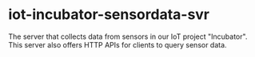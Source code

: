 # iot-incubator-sensordata-svr
The server that collects data from sensors in our IoT project "Incubator". This server also offers HTTP APIs for clients to query sensor data.
